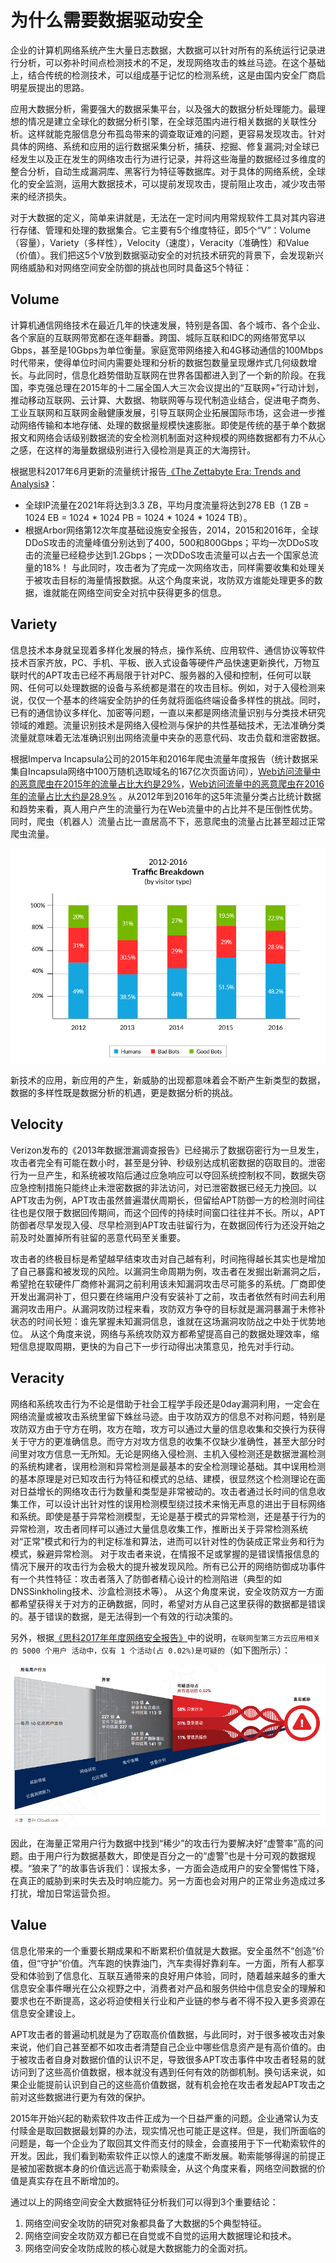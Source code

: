 # 为什么需要**数据驱动安全**

企业的计算机网络系统产生大量日志数据，大数据可以针对所有的系统运行记录进行分析，可以弥补时间点检测技术的不足，发现网络攻击的蛛丝马迹。在这个基础上，结合传统的检测技术，可以组成基于记忆的检测系统，这是由国内安全厂商启明星辰提出的思路。

应用大数据分析，需要强大的数据采集平台，以及强大的数据分析处理能力。最理想的情况是建立全球化的数据分析引擎，在全球范围内进行相关数据的关联性分析。这样就能克服信息分布孤岛带来的调查取证难的问题，更容易发现攻击。针对具体的网络、系统和应用的运行数据采集分析，捕获、挖掘、修复漏洞;对全球已经发生以及正在发生的网络攻击行为进行记录，并将这些海量的数据经过多维度的整合分析，自动生成漏洞库、黑客行为特征等数据库。对于具体的网络系统，全球化的安全监测，运用大数据技术，可以提前发现攻击，提前阻止攻击，减少攻击带来的经济损失。

对于大数据的定义，简单来讲就是，无法在一定时间内用常规软件工具对其内容进行存储、管理和处理的数据集合。它主要有5个维度特征，即5个“V”：Volume（容量），Variety（多样性），Velocity（速度），Veracity（准确性）和Value（价值）。我们把这5个V放到数据驱动安全的对抗技术研究的背景下，会发现新兴网络威胁和对网络空间安全防御的挑战也同时具备这5个特征：

## Volume

计算机通信网络技术在最近几年的快速发展，特别是各国、各个城市、各个企业、各个家庭的互联网带宽都在逐年翻番。跨国、城际互联和IDC的网络带宽早以Gbps，甚至是10Gbps为单位衡量。家庭宽带网络接入和4G移动通信的100Mbps时代带来，使得单位时间内需要处理和分析的数据包数量呈现爆炸式几何级数增长。与此同时，信息化趋势借助互联网在世界各国都进入到了一个新的阶段。在我国，李克强总理在2015年的十二届全国人大三次会议提出的“互联网+”行动计划，推动移动互联网、云计算、大数据、物联网等与现代制造业结合，促进电子商务、工业互联网和互联网金融健康发展，引导互联网企业拓展国际市场，这会进一步推动网络传输和本地存储、处理的数据量规模快速膨胀。即使是传统的基于单个数据报文和网络会话级别数据流的安全检测机制面对这种规模的网络数据都有力不从心之感，在这样的海量数据级别进行入侵检测是真正的大海捞针。

根据思科2017年6月更新的流量统计报告[《The Zettabyte Era: Trends and Analysis》](http://www.cisco.com/c/en/us/solutions/collateral/service-provider/visual-networking-index-vni/vni-hyperconnectivity-wp.html)：

* 全球IP流量在2021年将达到3.3 ZB，平均月度流量将达到278 EB（1 ZB = 1024 EB = 1024 \* 1024 PB = 1024 \* 1024 \* 1024 TB）。
* 根据Arbor网络第12次年度基础设施安全报告，2014，2015和2016年，全球DDoS攻击的流量峰值分别达到了400，500和800Gbps；平均一次DDoS攻击的流量已经稳步达到1.2Gbps；一次DDoS攻击流量可以占去一个国家总流量的18%！
    与此同时，攻击者为了完成一次网络攻击，同样需要收集和处理关于被攻击目标的海量情报数据。从这个角度来说，攻防双方谁能处理更多的数据，谁就能在网络空间安全对抗中获得更多的信息。

## Variety

信息技术本身就呈现着多样化发展的特点，操作系统、应用软件、通信协议等软件技术百家齐放，PC、手机、平板、嵌入式设备等硬件产品快速更新换代，万物互联时代的APT攻击已经不再局限于针对PC、服务器的入侵和控制，任何可以联网、任何可以处理数据的设备与系统都是潜在的攻击目标。例如，对于入侵检测来说，仅仅一个基本的终端安全防护的任务就将面临终端设备多样性的挑战。同时，已有的通信协议多样化、加密等问题，一直以来都是网络流量识别与分类技术研究领域的难题。流量识别技术是网络入侵检测与保护的共性基础技术，无法准确分类流量就意味着无法准确识别出网络流量中夹杂的恶意代码、攻击负载和泄密数据。

根据Imperva Incapsula公司的2015年和2016年爬虫流量年度报告（统计数据采集自Incapsula网络中100万随机选取域名的167亿次页面访问），[Web访问流量中的恶意爬虫在2015年的流量占比大约是29%](https://www.incapsula.com/blog/bot-traffic-report-2015.html)，[Web访问流量中的恶意爬虫在2016年的流量占比大约是28.9%](https://www.incapsula.com/blog/bot-traffic-report-2016.html) 。从2012年到2016年的这5年流量分类占比统计数据和趋势来看，真人用户产生的流量行为在Web流量中的占比并不是压倒性优势。同时，爬虫（机器人）流量占比一直居高不下，恶意爬虫的流量占比甚至超过正常爬虫流量。

![](attach/media/bot-report-2016-graph-1.png)

新技术的应用，新应用的产生，新威胁的出现都意味着会不断产生新类型的数据，数据的多样性既是数据分析的机遇，更是数据分析的挑战。

## Velocity

Verizon发布的《2013年数据泄漏调查报告》已经揭示了数据窃密行为一旦发生，攻击者完全有可能在数小时，甚至是分钟、秒级别达成机密数据的窃取目的。泄密行为一旦产生，和系统被攻陷后通过应急响应可以夺回系统控制权不同，数据失窃应急控制措施只能终止未泄密数据的非法访问，对已泄密数据已经无力挽回。以APT攻击为例，APT攻击虽然普遍潜伏周期长，但留给APT防御一方的检测时间往往也是仅限于数据回传期间，而这个回传的持续时间窗口往往并不长。所以，APT防御者尽早发现入侵、尽早检测到APT攻击驻留行为，在数据回传行为还没开始之前及时处置掉所有驻留的恶意代码至关重要。

攻击者的终极目标是希望越早结束攻击对自己越有利，时间拖得越长其实也是增加了自己暴露和被发现的风险。以漏洞生命周期为例，攻击者在发掘出新漏洞之后，希望抢在软硬件厂商修补漏洞之前利用该未知漏洞攻击尽可能多的系统。厂商即使开发出漏洞补丁，但只要在终端用户没有安装补丁之前，攻击者依然有时间去利用漏洞攻击用户。从漏洞攻防过程来看，攻防双方争夺的目标就是漏洞暴漏于未修补状态的时间长短：谁先掌握未知漏洞信息，谁就在这场漏洞攻防战之中处于优势地位。
    从这个角度来说，网络与系统攻防双方都希望提高自己的数据处理效率，缩短信息提取周期，更快的为自己下一步行动得出决策意见，抢先对手行动。

## Veracity

网络和系统攻击行为不论是借助于社会工程学手段还是0day漏洞利用，一定会在网络流量或被攻击系统里留下蛛丝马迹。由于攻防双方的信息不对称问题，特别是攻防双方由于守方在明，攻方在暗，攻方可以通过大量的信息收集和交换行为获得关于守方的更准确信息。而守方对攻方信息的收集不仅缺少准确性，甚至大部分时间里对攻方信息一无所知。无论是网络入侵检测、主机入侵检测还是数据泄漏检测的系统构建者，误用检测和异常检测是最基本的安全检测理论基础。其中误用检测的基本原理是对已知攻击行为特征和模式的总结、建模，很显然这个检测理论在面对日益增长的网络攻击行为数量和类型是非常被动的。攻击者通过长时间的信息收集工作，可以设计出针对性的误用检测模型绕过技术来悄无声息的进出于目标网络和系统。即使是基于异常检测模型，无论是基于模式的异常检测，还是基于行为的异常检测，攻击者同样可以通过大量信息收集工作，推断出关于异常检测系统对“正常”模式和行为的判定标准和算法，进而可以针对性的伪装成正常业务和行为模式，躲避异常检测。
    对于攻击者来说，在情报不足或掌握的是错误情报信息的情况下展开的攻击行为会极大的提升被发现风险。所有已公开的网络防御成功事件有一个共性特征：攻击者落入了防御者精心设计的检测陷进（典型的如DNSSinkholing技术、沙盒检测技术等）。
    从这个角度来说，安全攻防双方一方面都希望获得关于对方的正确数据，同时，希望对方从自己这里获得的数据都是错误的。基于错误的数据，是无法得到一个有效的行动决策的。

另外，根据[《思科2017年年度网络安全报告》](http://b2me.cisco.com/zh-cn-annual-cybersecurity-report-2017)中的说明，``在联网型第三方云应用相关的 5000 个用户 活动中，仅有 1 个活动(占 0.02%)是可疑的``（如下图所示）：

![](attach/media/cisco-report-2017-1.png)

因此，在海量正常用户行为数据中找到“稀少”的攻击行为要解决好“虚警率”高的问题。由于用户行为数据基数大，即使是百分之一的“虚警”也是十分可观的数据规模。“狼来了”的故事告诉我们：误报太多，一方面会造成用户的安全警惕性下降，在真正的威胁到来时失去及时响应能力。另一方面也会对用户的正常业务造成过多打扰，增加日常运营负担。

## Value

信息化带来的一个重要长期成果和不断累积价值就是大数据。安全虽然不“创造”价值，但“守护”价值。汽车跑的快靠油门，汽车卖得好靠刹车。一方面，所有人都享受和体验到了信息化、互联互通带来的良好用户体验，同时，随着越来越多的重大信息安全事件曝光在公众视野之中，消费者对产品和服务供给中信息安全的理解和要求也在不断提高，这必将迫使相关行业和产业链的参与者不得不投入更多资源在信息安全建设上。

APT攻击者的普遍动机就是为了窃取高价值数据，与此同时，对于很多被攻击对象来说，他们自己甚至都不如攻击者清楚自己企业中哪些信息资产是有高价值的。由于被攻击者自身对数据价值的认识不足，导致很多APT攻击事件中攻击者轻易的就访问到了这些高价值数据，根本就没有遇到任何有效的防御机制。换句话来说，如果企业能提前认识到自己的这些高价值数据，就有机会抢在攻击者发起APT攻击之前对这些数据进行更为有效的保护。

2015年开始兴起的勒索软件攻击件正成为一个日益严重的问题。企业通常认为支付赎金是取回数据最划算的办法，现实情况也可能正是这样。但是，我们所面临的问题是，每一个企业为了取回其文件而支付的赎金，会直接用于下一代勒索软件的开发。因此，我们看到勒索软件正以惊人的速度不断发展。勒索能够得逞的前提正是被加密数据本身的价值远远高于勒索赎金，从这个角度来看，网络空间数据的价值是真实存在且不断增加的。

通过以上的网络空间安全大数据特征分析我们可以得到3个重要结论：    

1.  网络空间安全攻防的研究对象都具备了大数据的5个典型特征。
2.  网络空间安全攻防双方都已在自觉或不自觉的运用大数据理论和技术。
3.  网络空间安全攻防成败的核心就是大数据能力的全面对抗。


